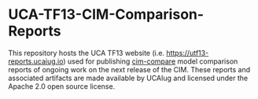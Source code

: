 # UCA-TF13-CIM-Comparison-Reports
This repository hosts the UCA TF13 website (i.e. https://utf13-reports.ucaiug.io) used for publishing [cim-compare](https://cim-compare.ucaiug.io) model comparison reports of ongoing work on the next release of the CIM. These reports and associated artifacts are made available by UCAIug and licensed under the Apache 2.0 open source license.
